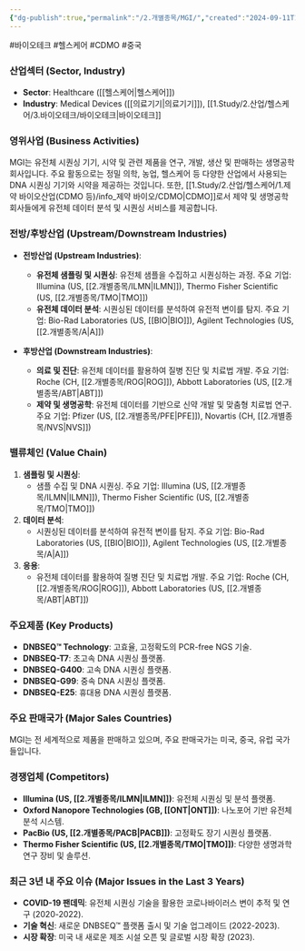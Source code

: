 ```yaml
---
{"dg-publish":true,"permalink":"/2.개별종목/MGI/","created":"2024-09-11T10:53:16.984+09:00","updated":"2025-07-29T21:37:04.910+09:00"}
---
```


#바이오테크 #헬스케어 #CDMO #중국 


### 산업섹터 (Sector, Industry)

- **Sector**: Healthcare ([[헬스케어\|헬스케어]])
- **Industry**: Medical Devices ([[의료기기\|의료기기]]), [[1.Study/2.산업/헬스케어/3.바이오테크/바이오테크\|바이오테크]]

### 영위사업 (Business Activities)

MGI는 유전체 시퀀싱 기기, 시약 및 관련 제품을 연구, 개발, 생산 및 판매하는 생명공학 회사입니다. 주요 활동으로는 정밀 의학, 농업, 헬스케어 등 다양한 산업에서 사용되는 DNA 시퀀싱 기기와 시약을 제공하는 것입니다. 또한, [[1.Study/2.산업/헬스케어/1.제약 바이오산업(CDMO 등)/info_제약 바이오/CDMO\|CDMO]]로서 제약 및 생명공학 회사들에게 유전체 데이터 분석 및 시퀀싱 서비스를 제공합니다.

### 전방/후방산업 (Upstream/Downstream Industries)

- **전방산업 (Upstream Industries)**:
    - **유전체 샘플링 및 시퀀싱**: 유전체 샘플을 수집하고 시퀀싱하는 과정. 주요 기업: Illumina (US, [[2.개별종목/ILMN\|ILMN]]), Thermo Fisher Scientific (US, [[2.개별종목/TMO\|TMO]])
    - **유전체 데이터 분석**: 시퀀싱된 데이터를 분석하여 유전적 변이를 탐지. 주요 기업: Bio-Rad Laboratories (US, [[BIO\|BIO]]), Agilent Technologies (US, [[2.개별종목/A\|A]])

- **후방산업 (Downstream Industries)**:
    - **의료 및 진단**: 유전체 데이터를 활용하여 질병 진단 및 치료법 개발. 주요 기업: Roche (CH, [[2.개별종목/ROG\|ROG]]), Abbott Laboratories (US, [[2.개별종목/ABT\|ABT]])
    - **제약 및 생명공학**: 유전체 데이터를 기반으로 신약 개발 및 맞춤형 치료법 연구. 주요 기업: Pfizer (US, [[2.개별종목/PFE\|PFE]]), Novartis (CH, [[2.개별종목/NVS\|NVS]])

### 밸류체인 (Value Chain)

1. **샘플링 및 시퀀싱**:
    - 샘플 수집 및 DNA 시퀀싱. 주요 기업: Illumina (US, [[2.개별종목/ILMN\|ILMN]]), Thermo Fisher Scientific (US, [[2.개별종목/TMO\|TMO]])
2. **데이터 분석**:
    - 시퀀싱된 데이터를 분석하여 유전적 변이를 탐지. 주요 기업: Bio-Rad Laboratories (US, [[BIO\|BIO]]), Agilent Technologies (US, [[2.개별종목/A\|A]])
3. **응용**:
    - 유전체 데이터를 활용하여 질병 진단 및 치료법 개발. 주요 기업: Roche (CH, [[2.개별종목/ROG\|ROG]]), Abbott Laboratories (US, [[2.개별종목/ABT\|ABT]])

### 주요제품 (Key Products)

- **DNBSEQ™ Technology**: 고효율, 고정확도의 PCR-free NGS 기술.
- **DNBSEQ-T7**: 초고속 DNA 시퀀싱 플랫폼.
- **DNBSEQ-G400**: 고속 DNA 시퀀싱 플랫폼.
- **DNBSEQ-G99**: 중속 DNA 시퀀싱 플랫폼.
- **DNBSEQ-E25**: 휴대용 DNA 시퀀싱 플랫폼.

### 주요 판매국가 (Major Sales Countries)

MGI는 전 세계적으로 제품을 판매하고 있으며, 주요 판매국가는 미국, 중국, 유럽 국가들입니다.

### 경쟁업체 (Competitors)

- **Illumina (US, [[2.개별종목/ILMN\|ILMN]])**: 유전체 시퀀싱 및 분석 플랫폼.
- **Oxford Nanopore Technologies (GB, [[ONT\|ONT]])**: 나노포어 기반 유전체 분석 시스템.
- **PacBio (US, [[2.개별종목/PACB\|PACB]])**: 고정확도 장기 시퀀싱 플랫폼.
- **Thermo Fisher Scientific (US, [[2.개별종목/TMO\|TMO]])**: 다양한 생명과학 연구 장비 및 솔루션.

### 최근 3년 내 주요 이슈 (Major Issues in the Last 3 Years)

- **COVID-19 팬데믹**: 유전체 시퀀싱 기술을 활용한 코로나바이러스 변이 추적 및 연구 (2020-2022).
- **기술 혁신**: 새로운 DNBSEQ™ 플랫폼 출시 및 기술 업그레이드 (2022-2023).
- **시장 확장**: 미국 내 새로운 제조 시설 오픈 및 글로벌 시장 확장 (2023).